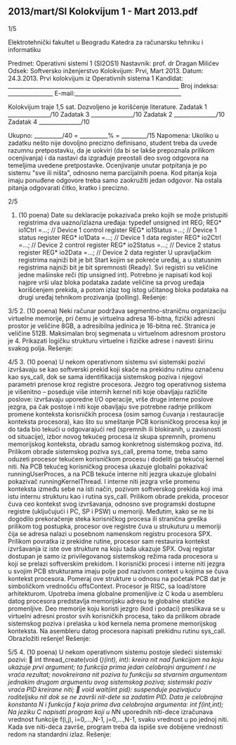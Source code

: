 2013/mart/SI Kolokvijum 1 - Mart 2013.pdf
--------------------------------------------------------------------------------


1/5 
 
Elektrotehnički fakultet u Beogradu 
Katedra za računarsku tehniku i informatiku 
 
Predmet: Operativni sistemi 1 (SI2OS1) 
Nastavnik: prof. dr Dragan Milićev 
Odsek: Softversko inženjerstvo 
Kolokvijum: Prvi, Mart 2013. 
Datum: 24.3.2013. 
Prvi kolokvijum iz Operativnih sistema 1 
Kandidat: _____________________________________________________________ 
Broj indeksa: ________________  E-mail:______________________________________ 
 
Kolokvijum traje 1,5 sat. Dozvoljeno je korišćenje literature. 
Zadatak 1 _______________/10   Zadatak 3 _______________/10 
Zadatak 2 _______________/10   Zadatak 4 _______________/10 
 
Ukupno: __________/40 = __________% = _________/15 
Napomena: Ukoliko u zadatku nešto nije dovoljno precizno definisano, student treba da 
uvede razumnu pretpostavku, da je uokviri (da bi se lakše prepoznala prilikom ocenjivanja) i 
da  nastavi da  izgrađuje  preostali  deo  svog  odgovora  na  temeljima  uvedene  pretpostavke. 
Ocenjivanje unutar potpitanja je po sistemu "sve ili ništa", odnosno nema parcijalnih poena. 
Kod pitanja koja imaju ponuđene odgovore treba samo zaokružiti jedan  odgovor.  Na  ostala 
pitanja odgovarati čitko, kratko i precizno. 
 

2/5 
1. (10 poena) 
Date su deklaracije pokazivača preko kojih se može pristupiti registrima dva uazno/izlazna 
uređaja: 
typedef unsigned int REG; 
REG* io1Ctrl =...;   // Device 1 control register 
REG* io1Status =...; // Device 1 status register 
REG* io1Data =...;   // Device 1 data register 
REG* io2Ctrl =...;   // Device 2 control register 
REG* io2Status =...; // Device 2 status register 
REG* io2Data =...;   // Device 2 data register 
U upravljačkim registrima najniži bit je bit Start kojim se pokreće uređaj,  a  u  statusnim 
registrima najniži bit je bit spremnosti (Ready). Svi registri su veličine jedne mašinske reči 
(tip unsigned int). 
Potrebno je napisati kod koji najpre vrši ulaz bloka podataka zadate veličine sa prvog uređaja 
korišćenjem  prekida,  a  potom  izlaz  tog  istog  učitanog  bloka  podataka  na  drugi  uređaj 
tehnikom prozivanja (polling). 
Rešenje:

3/5 
2. (10 poena) 
Neki  računar  podržava  segmentno-straničnu organizaciju virtuelne  memorije,  pri  čemu  je 
virtuelna  adresa 16-bitna, fizički adresni prostor je veličine 8GB, a adresibilna jedinica je 
16-bitna reč. Stranica je veličine 512B. Maksimalan broj segmenata u virtuelnom adresnom 
prostoru je 4. Prikazati logičku strukturu virtuelne i fizičke adrese i navesti širinu svakog 
polja. 
Rešenje: 

4/5 
3. (10 poena) 
U nekom operativnom sistemu svi sistemski pozivi izvršavaju se kao softverski prekid koji 
skače  na  prekidnu  rutinu  označenu  kao sys_call,  dok  se  sama  identifikacija  sistemskog 
poziva i njegovi parametri prenose kroz registre procesora. Jezgro tog operativnog sistema je 
višenitno – poseduje  više  internih  kernel  niti  koje  obavljaju  različite  poslove:  izvršavaju 
uporedne I/O operacije, vrše druge interne poslove jezgra, pa čak postoje i niti koje obavljaju 
sve  potrebne  radnje prilikom promene konteksta korisničkih procesa (osim samog čuvanja i 
restauracije  konteksta procesora), kao što su smeštanje PCB korisničkog procesa koji je do 
tada bio tekući u odgovarajući red (spremnih ili blokiranih, u zavisnosti od situacije), izbor 
novog tekućeg procesa iz skupa spremnih, promenu memorijskog konteksta, obradu samog 
konkretnog  sistemskog  poziva,  itd.  Prilikom  obrade  sistemskog  poziva sys_call,  prema 
tome, treba samo oduzeti procesor tekućem korisničkom procesu i dodeliti ga tekućoj kernel 
niti. 
Na PCB tekućeg korisničkog procesa ukazuje globalni pokazivač runningUserProces, a  na 
PCB tekuće interne niti jezgra ukazuje globalni pokazivač runningKernelThread.  I  interne 
niti jezgra vrše promenu konteksta između sebe na isti način, pozivom softverskog prekida 
koji ima istu internu strukturu kao i rutina sys_call. 
Prilikom   obrade   prekida,  procesor  čuva  ceo  kontekst  svog  izvršavanja,  odnosno  sve 
programski dostupne registre (uključujući i PC, SP i PSW) u memoriji. Međutim, kako se ne 
bi dogodilo prekoračenje steka korisničkog procesa ili stranična greška prilikom tog postupka, 
procesor  ove  registre  čuva  u  strukuturu  u  memoriji  čija  se  adresa  nalazi  u  posebnom 
namenskom  registru  procesora  SPX.  Prilikom  povratka  iz  prekidne  rutine,  procesor  sam 
restaurira kontekst izvršavanja iz iste ove strukture na koju tada ukazuje SPX. Ovaj  registar 
dostupan  je  samo  iz  privilegovanog  sistemskog  režima  rada  procesora  u  koji  se  prelazi 
softverskim prekidom. 
I korisnički procesi i interne niti jezgra u svojim PCB strukturama imaju polje pod  nazivom 
context u kojima se čuva kontekst procesora. Pomeraj ove strukture u odnosu na početak PCB 
dat je simboličkom vrednošću offsContext. Procesor je RISC, sa load/store arhitekturom. 
Upotreba  imena  globalne  promenljive  iz  C  koda  u  asembleru  datog  procesora  predstavlja 
memorijsku adresu te globalne statičke promenljive. Deo memorije koju koristi jezgro (kod i 
podaci) preslikava se u virtuelni adresni prostor svih korisničkih procesa, tako da prilikom 
obrade sistemskog poziva i prelaska u kod kernela nema promene memorijskog konteksta. 
Na asembleru datog procesora napisati prekidnu rutinu sys_call. Obrazložiti rešenje! 
Rešenje:

5/5 
4. (10 poena) 
U nekom operativnom sistemu postoje sledeći sistemski pozivi: 
 int  thread_create(void (*)(int),  int):  kreira  nit  nad  funkcijom  na  koju 
ukazuje prvi argument; ta funkcija prima jedan celobrojni argument i ne vraća rezultat; 
novokreirana  nit  poziva  tu  funkciju  sa  stvarnim  argumentom  jednakim  drugom 
argumentu ovog sistemskog poziva; sistemski poziv vraća PID kreirane niti; 
 void wait(int pid): suspenduje pozivajuću roditeljsku nit dok se ne završi nit-dete 
sa zadatim PID. 
Data je celobrojna konstanta N i funkcija f koja prima dva celobrojna argumenta: 
int f(int,int); 
Na  jeziku  C  napisati program koji u N*N uporednih  niti-dece izračunava vrednost funkcije 
f(i,j), i=0,...,N-1, j=0,...,N-1, svaku  vrednost  u  po  jednoj  niti.  Kada  sve  niti-deca 
završe, program treba da ispiše sve dobijene vrednosti redom na standardni izlaz. 
Rešenje: 